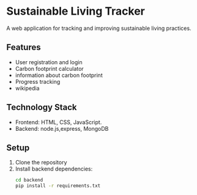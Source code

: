 # Sustainable Living Tracker

A web application for tracking and improving sustainable living practices.

## Features

- User registration and login
- Carbon footprint calculator
- information about carbon footprint
- Progress tracking
- wikipedia

## Technology Stack

- Frontend: HTML, CSS, JavaScript.
- Backend: node.js,express, MongoDB

## Setup

1. Clone the repository
2. Install backend dependencies:
   ```bash
   cd backend
   pip install -r requirements.txt
